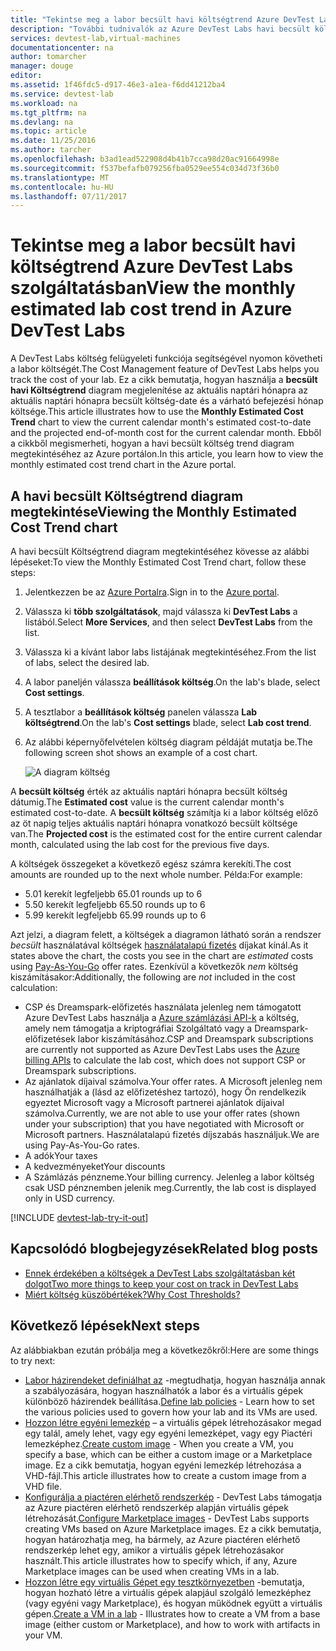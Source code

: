 ```yaml
---
title: "Tekintse meg a labor becsült havi költségtrend Azure DevTest Labs szolgáltatásban |} Microsoft Docs"
description: "További tudnivalók az Azure DevTest Labs havi becsült költség trend diagram."
services: devtest-lab,virtual-machines
documentationcenter: na
author: tomarcher
manager: douge
editor: 
ms.assetid: 1f46fdc5-d917-46e3-a1ea-f6dd41212ba4
ms.service: devtest-lab
ms.workload: na
ms.tgt_pltfrm: na
ms.devlang: na
ms.topic: article
ms.date: 11/25/2016
ms.author: tarcher
ms.openlocfilehash: b3ad1ead522908d4b41b7cca98d20ac91664998e
ms.sourcegitcommit: f537befafb079256fba0529ee554c034d73f36b0
ms.translationtype: MT
ms.contentlocale: hu-HU
ms.lasthandoff: 07/11/2017
---
```

# <a name="view-the-monthly-estimated-lab-cost-trend-in-azure-devtest-labs"></a><span data-ttu-id="833ee-103">Tekintse meg a labor becsült havi költségtrend Azure DevTest Labs szolgáltatásban</span><span class="sxs-lookup"><span data-stu-id="833ee-103">View the monthly estimated lab cost trend in Azure DevTest Labs</span></span>
<span data-ttu-id="833ee-104">A DevTest Labs költség felügyeleti funkciója segítségével nyomon követheti a labor költségét.</span><span class="sxs-lookup"><span data-stu-id="833ee-104">The Cost Management feature of DevTest Labs helps you track the cost of your lab.</span></span> <span data-ttu-id="833ee-105">Ez a cikk bemutatja, hogyan használja a **becsült havi Költségtrend** diagram megjelenítése az aktuális naptári hónapra az aktuális naptári hónapra becsült költség-date és a várható befejezési hónap költsége.</span><span class="sxs-lookup"><span data-stu-id="833ee-105">This article illustrates how to use the **Monthly Estimated Cost Trend** chart to view the current calendar month's estimated cost-to-date and the projected end-of-month cost for the current calendar month.</span></span> <span data-ttu-id="833ee-106">Ebből a cikkből megismerheti, hogyan a havi becsült költség trend diagram megtekintéséhez az Azure portálon.</span><span class="sxs-lookup"><span data-stu-id="833ee-106">In this article, you learn how to view the monthly estimated cost trend chart in the Azure portal.</span></span>

## <a name="viewing-the-monthly-estimated-cost-trend-chart"></a><span data-ttu-id="833ee-107">A havi becsült Költségtrend diagram megtekintése</span><span class="sxs-lookup"><span data-stu-id="833ee-107">Viewing the Monthly Estimated Cost Trend chart</span></span>
<span data-ttu-id="833ee-108">A havi becsült Költségtrend diagram megtekintéséhez kövesse az alábbi lépéseket:</span><span class="sxs-lookup"><span data-stu-id="833ee-108">To view the Monthly Estimated Cost Trend chart, follow these steps:</span></span> 

1. <span data-ttu-id="833ee-109">Jelentkezzen be az [Azure Portalra](http://go.microsoft.com/fwlink/p/?LinkID=525040).</span><span class="sxs-lookup"><span data-stu-id="833ee-109">Sign in to the [Azure portal](http://go.microsoft.com/fwlink/p/?LinkID=525040).</span></span>
2. <span data-ttu-id="833ee-110">Válassza ki **több szolgáltatások**, majd válassza ki **DevTest Labs** a listából.</span><span class="sxs-lookup"><span data-stu-id="833ee-110">Select **More Services**, and then select **DevTest Labs** from the list.</span></span>
3. <span data-ttu-id="833ee-111">Válassza ki a kívánt labor labs listájának megtekintéséhez.</span><span class="sxs-lookup"><span data-stu-id="833ee-111">From the list of labs, select the desired lab.</span></span>   
4. <span data-ttu-id="833ee-112">A labor paneljén válassza **beállítások költség**.</span><span class="sxs-lookup"><span data-stu-id="833ee-112">On the lab's blade, select **Cost settings**.</span></span>
5. <span data-ttu-id="833ee-113">A tesztlabor a **beállítások költség** panelen válassza **Lab költségtrend**.</span><span class="sxs-lookup"><span data-stu-id="833ee-113">On the lab's **Cost settings** blade, select **Lab cost trend**.</span></span>
6. <span data-ttu-id="833ee-114">Az alábbi képernyőfelvételen költség diagram példáját mutatja be.</span><span class="sxs-lookup"><span data-stu-id="833ee-114">The following screen shot shows an example of a cost chart.</span></span> 
   
    ![A diagram költség](./media/devtest-lab-configure-cost-management/graph.png)

<span data-ttu-id="833ee-116">A **becsült költség** érték az aktuális naptári hónapra becsült költség dátumig.</span><span class="sxs-lookup"><span data-stu-id="833ee-116">The **Estimated cost** value is the current calendar month's estimated cost-to-date.</span></span> <span data-ttu-id="833ee-117">A **becsült költség** számítja ki a labor költség előző az öt napig teljes aktuális naptári hónapra vonatkozó becsült költsége van.</span><span class="sxs-lookup"><span data-stu-id="833ee-117">The **Projected cost** is the estimated cost for the entire current calendar month, calculated using the lab cost for the previous five days.</span></span>

<span data-ttu-id="833ee-118">A költségek összegeket a következő egész számra kerekíti.</span><span class="sxs-lookup"><span data-stu-id="833ee-118">The cost amounts are rounded up to the next whole number.</span></span> <span data-ttu-id="833ee-119">Példa:</span><span class="sxs-lookup"><span data-stu-id="833ee-119">For example:</span></span> 

* <span data-ttu-id="833ee-120">5.01 kerekít legfeljebb 6</span><span class="sxs-lookup"><span data-stu-id="833ee-120">5.01 rounds up to 6</span></span> 
* <span data-ttu-id="833ee-121">5.50 kerekít legfeljebb 6</span><span class="sxs-lookup"><span data-stu-id="833ee-121">5.50 rounds up to 6</span></span>
* <span data-ttu-id="833ee-122">5.99 kerekít legfeljebb 6</span><span class="sxs-lookup"><span data-stu-id="833ee-122">5.99 rounds up to 6</span></span>

<span data-ttu-id="833ee-123">Azt jelzi, a diagram felett, a költségek a diagramon látható során a rendszer *becsült* használatával költségek [használatalapú fizetés](https://azure.microsoft.com/offers/ms-azr-0003p/) díjakat kínál.</span><span class="sxs-lookup"><span data-stu-id="833ee-123">As it states above the chart, the costs you see in the chart are *estimated* costs using [Pay-As-You-Go](https://azure.microsoft.com/offers/ms-azr-0003p/) offer rates.</span></span>
<span data-ttu-id="833ee-124">Ezenkívül a következők *nem* költség kiszámításakor:</span><span class="sxs-lookup"><span data-stu-id="833ee-124">Additionally, the following are *not* included in the cost calculation:</span></span>

* <span data-ttu-id="833ee-125">CSP és Dreamspark-előfizetés használata jelenleg nem támogatott Azure DevTest Labs használja a [Azure számlázási API-k](../billing/billing-usage-rate-card-overview.md) a költség, amely nem támogatja a kriptográfiai Szolgáltató vagy a Dreamspark-előfizetések labor kiszámításához.</span><span class="sxs-lookup"><span data-stu-id="833ee-125">CSP and Dreamspark subscriptions are currently not supported as Azure DevTest Labs uses the [Azure billing APIs](../billing/billing-usage-rate-card-overview.md) to calculate the lab cost, which does not support CSP or Dreamspark subscriptions.</span></span>
* <span data-ttu-id="833ee-126">Az ajánlatok díjaival számolva.</span><span class="sxs-lookup"><span data-stu-id="833ee-126">Your offer rates.</span></span> <span data-ttu-id="833ee-127">A Microsoft jelenleg nem használhatják a (lásd az előfizetéshez tartozó), hogy Ön rendelkezik egyeztet Microsoft vagy a Microsoft partnerei ajánlatok díjaival számolva.</span><span class="sxs-lookup"><span data-stu-id="833ee-127">Currently, we are not able to use your offer rates (shown under your subscription) that you have negotiated with Microsoft or Microsoft partners.</span></span> <span data-ttu-id="833ee-128">Használatalapú fizetés díjszabás használjuk.</span><span class="sxs-lookup"><span data-stu-id="833ee-128">We are using Pay-As-You-Go rates.</span></span>
* <span data-ttu-id="833ee-129">A adók</span><span class="sxs-lookup"><span data-stu-id="833ee-129">Your taxes</span></span>
* <span data-ttu-id="833ee-130">A kedvezményeket</span><span class="sxs-lookup"><span data-stu-id="833ee-130">Your discounts</span></span>
* <span data-ttu-id="833ee-131">A Számlázás pénzneme.</span><span class="sxs-lookup"><span data-stu-id="833ee-131">Your billing currency.</span></span> <span data-ttu-id="833ee-132">Jelenleg a labor költség csak USD pénznemben jelenik meg.</span><span class="sxs-lookup"><span data-stu-id="833ee-132">Currently, the lab cost is displayed only in USD currency.</span></span>

[!INCLUDE [devtest-lab-try-it-out](../../includes/devtest-lab-try-it-out.md)]

## <a name="related-blog-posts"></a><span data-ttu-id="833ee-133">Kapcsolódó blogbejegyzések</span><span class="sxs-lookup"><span data-stu-id="833ee-133">Related blog posts</span></span>
* [<span data-ttu-id="833ee-134">Ennek érdekében a költségek a DevTest Labs szolgáltatásban két dolgot</span><span class="sxs-lookup"><span data-stu-id="833ee-134">Two more things to keep your cost on track in DevTest Labs</span></span>](https://blogs.msdn.microsoft.com/devtestlab/2016/06/21/keep-your-cost-on-track/)
* [<span data-ttu-id="833ee-135">Miért költség küszöbértékek?</span><span class="sxs-lookup"><span data-stu-id="833ee-135">Why Cost Thresholds?</span></span>](https://blogs.msdn.microsoft.com/devtestlab/2016/04/11/why-cost-thresholds/)

## <a name="next-steps"></a><span data-ttu-id="833ee-136">Következő lépések</span><span class="sxs-lookup"><span data-stu-id="833ee-136">Next steps</span></span>
<span data-ttu-id="833ee-137">Az alábbiakban ezután próbálja meg a következőkről:</span><span class="sxs-lookup"><span data-stu-id="833ee-137">Here are some things to try next:</span></span>

* <span data-ttu-id="833ee-138">[Labor házirendeket definiálhat az](devtest-lab-set-lab-policy.md) -megtudhatja, hogyan használja annak a szabályozására, hogyan használhatók a labor és a virtuális gépek különböző házirendek beállítása.</span><span class="sxs-lookup"><span data-stu-id="833ee-138">[Define lab policies](devtest-lab-set-lab-policy.md) - Learn how to set the various policies used to govern how your lab and its VMs are used.</span></span> 
* <span data-ttu-id="833ee-139">[Hozzon létre egyéni lemezkép](devtest-lab-create-template.md) – a virtuális gépek létrehozásakor megad egy talál, amely lehet, vagy egy egyéni lemezképet, vagy egy Piactéri lemezképhez.</span><span class="sxs-lookup"><span data-stu-id="833ee-139">[Create custom image](devtest-lab-create-template.md) - When you create a VM, you specify a base, which can be either a custom image or a Marketplace image.</span></span> <span data-ttu-id="833ee-140">Ez a cikk bemutatja, hogyan egyéni lemezkép létrehozása a VHD-fájl.</span><span class="sxs-lookup"><span data-stu-id="833ee-140">This article illustrates how to create a custom image from a VHD file.</span></span>
* <span data-ttu-id="833ee-141">[Konfigurálja a piactéren elérhető rendszerkép](devtest-lab-configure-marketplace-images.md) - DevTest Labs támogatja az Azure piactéren elérhető rendszerkép alapján virtuális gépek létrehozását.</span><span class="sxs-lookup"><span data-stu-id="833ee-141">[Configure Marketplace images](devtest-lab-configure-marketplace-images.md) - DevTest Labs supports creating VMs based on Azure Marketplace images.</span></span> <span data-ttu-id="833ee-142">Ez a cikk bemutatja, hogyan határozhatja meg, ha bármely, az Azure piactéren elérhető rendszerkép lehet egy, amikor a virtuális gépek létrehozásakor használt.</span><span class="sxs-lookup"><span data-stu-id="833ee-142">This article illustrates how to specify which, if any, Azure Marketplace images can be used when creating VMs in a lab.</span></span>
* <span data-ttu-id="833ee-143">[Hozzon létre egy virtuális Gépet egy tesztkörnyezetben](devtest-lab-add-vm-with-artifacts.md) -bemutatja, hogyan hozható létre a virtuális gépek alapjául szolgáló lemezképhez (vagy egyéni vagy Marketplace), és hogyan működnek együtt a virtuális gépen.</span><span class="sxs-lookup"><span data-stu-id="833ee-143">[Create a VM in a lab](devtest-lab-add-vm-with-artifacts.md) - Illustrates how to create a VM from a base image (either custom or Marketplace), and how to work with artifacts in your VM.</span></span>

